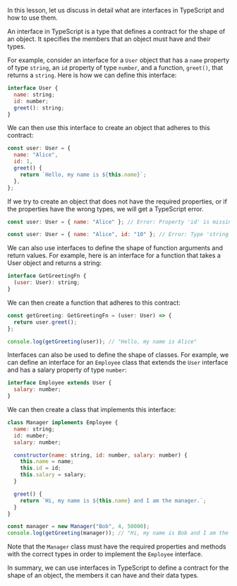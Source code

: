 In this lesson, let us discuss in detail what are interfaces in TypeScript and how to use them.

An interface in TypeScript is a type that defines a contract for the shape of an object. It specifies the members that an object must have and their types.

For example, consider an interface for a `User` object that has a `name` property of type `string`, an `id` property of type `number`, and a function, `greet()`, that returns a `string`. Here is how we can define this interface:

```js
interface User {
  name: string;
  id: number;
  greet(): string;
}
```

We can then use this interface to create an object that adheres to this contract:

```js
const user: User = {
  name: "Alice",
  id: 1,
  greet() {
    return `Hello, my name is ${this.name}`;
  },
};
```

If we try to create an object that does not have the required properties, or if the properties have the wrong types, we will get a TypeScript error.

```js
const user: User = { name: "Alice" }; // Error: Property 'id' is missing in type '{ name: string; }'

const user: User = { name: "Alice", id: "10" }; // Error: Type 'string' is not assignable to type 'number'
```

We can also use interfaces to define the shape of function arguments and return values. For example, here is an interface for a function that takes a User object and returns a string:

```js
interface GetGreetingFn {
  (user: User): string;
}
```

We can then create a function that adheres to this contract:

```js
const getGreeting: GetGreetingFn = (user: User) => {
  return user.greet();
};

console.log(getGreeting(user)); // "Hello, my name is Alice"
```

Interfaces can also be used to define the shape of classes. For example, we can define an interface for an `Employee` class that extends the `User` interface and has a salary property of type `number`:

```js
interface Employee extends User {
  salary: number;
}
```

We can then create a class that implements this interface:

```js
class Manager implements Employee {
  name: string;
  id: number;
  salary: number;

  constructor(name: string, id: number, salary: number) {
    this.name = name;
    this.id = id;
    this.salary = salary;
  }

  greet() {
    return `Hi, my name is ${this.name} and I am the manager.`;
  }
}

const manager = new Manager("Bob", 4, 50000);
console.log(getGreeting(manager)); // "Hi, my name is Bob and I am the manager."
```

Note that the `Manager` class must have the required properties and methods with the correct types in order to implement the `Employee` interface.

In summary, we can use interfaces in TypeScript to define a contract for the shape of an object, the members it can have and their data types.
